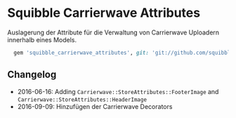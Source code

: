 # Squibble Carrierwave Attributes

Auslagerung der Attribute für die Verwaltung von Carrierwave Uploadern innerhalb eines Models.

```ruby
  gem 'squibble_carrierwave_attributes', git: 'git://github.com/squibbleme/squibble_carrierwave_attributes.git'
```

## Changelog

* 2016-06-16: Adding ```Carrierwave::StoreAttributes::FooterImage``` and ```Carrierwave::StoreAttributes::HeaderImage```
* 2016-09-09: Hinzufügen der Carrierwave Decorators

